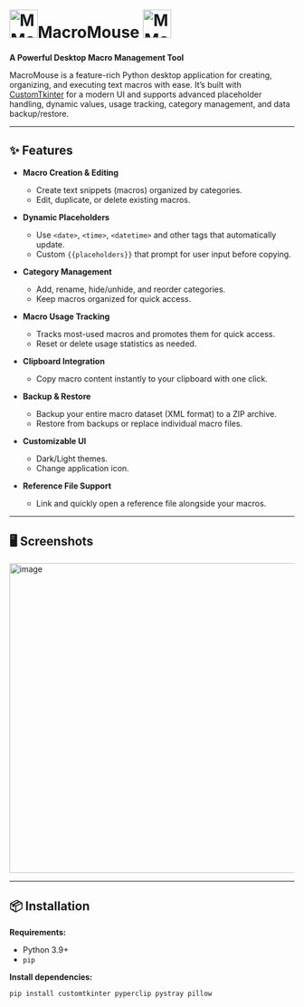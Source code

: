 # <img width="50" height="50" alt="MMouseFAV" src="https://github.com/user-attachments/assets/45244a2e-d909-4722-8956-7da214cf35a0" />MacroMouse  <img width="50" height="50" alt="MMouseFAV" src="https://github.com/user-attachments/assets/45244a2e-d909-4722-8956-7da214cf35a0" />
**A Powerful Desktop Macro Management Tool**  

MacroMouse is a feature-rich Python desktop application for creating, organizing, and executing text macros with ease. It’s built with [CustomTkinter](https://github.com/TomSchimansky/CustomTkinter) for a modern UI and supports advanced placeholder handling, dynamic values, usage tracking, category management, and data backup/restore.  

---

## ✨ Features  

- **Macro Creation & Editing**  
  - Create text snippets (macros) organized by categories.  
  - Edit, duplicate, or delete existing macros.  

- **Dynamic Placeholders**  
  - Use `<date>`, `<time>`, `<datetime>` and other tags that automatically update.  
  - Custom `{{placeholders}}` that prompt for user input before copying.  

- **Category Management**  
  - Add, rename, hide/unhide, and reorder categories.  
  - Keep macros organized for quick access.  

- **Macro Usage Tracking**  
  - Tracks most-used macros and promotes them for quick access.  
  - Reset or delete usage statistics as needed.  

- **Clipboard Integration**  
  - Copy macro content instantly to your clipboard with one click.  

- **Backup & Restore**  
  - Backup your entire macro dataset (XML format) to a ZIP archive.  
  - Restore from backups or replace individual macro files.  

- **Customizable UI**  
  - Dark/Light themes.  
  - Change application icon.  

- **Reference File Support**  
  - Link and quickly open a reference file alongside your macros.  

---

## 🖥️ Screenshots  

<img width="743" height="547" alt="image" src="https://github.com/user-attachments/assets/8613e9ef-8826-483e-8b76-b617485e1534" />


---

## 📦 Installation  

**Requirements:**  
- Python 3.9+  
- `pip`  

**Install dependencies:**  
```bash
pip install customtkinter pyperclip pystray pillow
